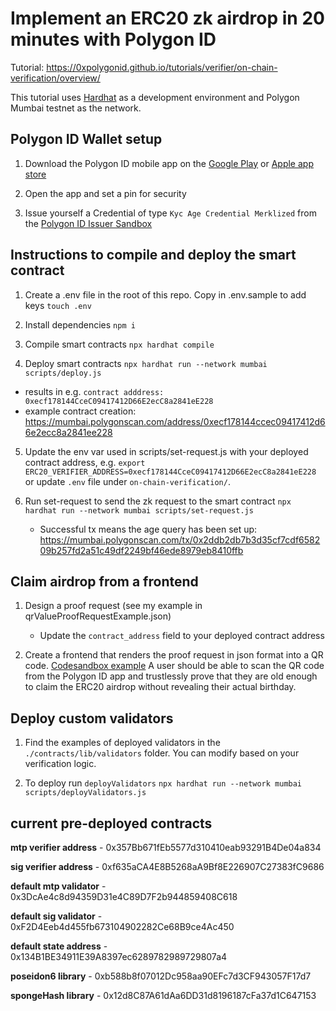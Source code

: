 # Implement an ERC20 zk airdrop in 20 minutes with Polygon ID

Tutorial: https://0xpolygonid.github.io/tutorials/verifier/on-chain-verification/overview/

This tutorial uses [Hardhat](https://hardhat.org/) as a development environment and Polygon Mumbai testnet as the network.

## Polygon ID Wallet setup

1. Download the Polygon ID mobile app on the [Google Play](https://play.google.com/store/apps/details?id=com.polygonid.wallet) or [Apple app store](https://apps.apple.com/us/app/polygon-id/id1629870183)

2. Open the app and set a pin for security

3. Issue yourself a Credential of type `Kyc Age Credential Merklized` from the [Polygon ID Issuer Sandbox](https://issuer-v2.polygonid.me/)

## Instructions to compile and deploy the smart contract

1. Create a .env file in the root of this repo. Copy in .env.sample to add keys
    `touch .env`

2. Install dependencies
    `npm i`

3. Compile smart contracts
    `npx hardhat compile`

4. Deploy smart contracts
    `npx hardhat run --network mumbai scripts/deploy.js`
 - results in e.g. `contract adddress: 0xecf178144CceC09417412D66E2ecC8a2841eE228`
 - example contract creation: https://mumbai.polygonscan.com/address/0xecf178144ccec09417412d66e2ecc8a2841ee228

5. Update the env var used in scripts/set-request.js with your deployed contract address, e.g.
`export ERC20_VERIFIER_ADDRESS=0xecf178144CceC09417412D66E2ecC8a2841eE228`
or update `.env` file under `on-chain-verification/`.

1. Run set-request to send the zk request to the smart contract
    `npx hardhat run --network mumbai scripts/set-request.js`
    - Successful tx means the age query has been set up: https://mumbai.polygonscan.com/tx/0x2ddb2db7b3d35cf7cdf658209b257fd2a51c49df2249bf46ede8979eb8410ffb


## Claim airdrop from a frontend

1. Design a proof request (see my example in qrValueProofRequestExample.json)
    - Update the `contract_address` field to your deployed contract address

2. Create a frontend that renders the proof request in json format into a QR code. [Codesandbox example](https://codesandbox.io/s/zisu81?file=/index.js) A user should be able to scan the QR code from the Polygon ID app and trustlessly prove that they are old enough to claim the ERC20 airdrop without revealing their actual birthday.

## Deploy custom validators

1. Find the examples of deployed validators in the `./contracts/lib/validators` folder. You can modify based on your verification logic.

2. To deploy run `deployValidators`  `npx hardhat run --network mumbai scripts/deployValidators.js`

## current pre-deployed contracts


**mtp verifier address** - 0x357Bb671fEb5577d310410eab93291B4De04a834

**sig verifier address** - 0xf635aCA4E8B5268aA9Bf8E226907C27383fC9686

**default mtp validator** - 0x3DcAe4c8d94359D31e4C89D7F2b944859408C618

**default sig validator** - 0xF2D4Eeb4d455fb673104902282Ce68B9ce4Ac450

**default state address** - 0x134B1BE34911E39A8397ec6289782989729807a4

**poseidon6 library** - 0xb588b8f07012Dc958aa90EFc7d3CF943057F17d7

**spongeHash library** - 0x12d8C87A61dAa6DD31d8196187cFa37d1C647153



